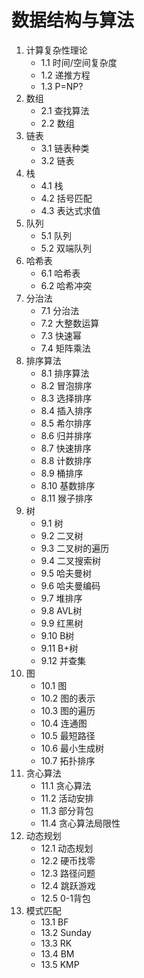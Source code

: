 # 数据结构与算法

1. 计算复杂性理论
    - 1.1 时间/空间复杂度
    - 1.2 递推方程
    - 1.3 P=NP?
2. 数组
    - 2.1 查找算法
    - 2.2 数组
3. 链表
    - 3.1 链表种类
    - 3.2 链表
4. 栈
    - 4.1 栈
    - 4.2 括号匹配
    - 4.3 表达式求值
5. 队列
    - 5.1 队列
    - 5.2 双端队列
6. 哈希表
    - 6.1 哈希表
    - 6.2 哈希冲突
7. 分治法
    - 7.1 分治法
    - 7.2 大整数运算
    - 7.3 快速幂
    - 7.4 矩阵乘法
8. 排序算法
    - 8.1 排序算法
    - 8.2 冒泡排序
    - 8.3 选择排序
    - 8.4 插入排序
    - 8.5 希尔排序
    - 8.6 归并排序
    - 8.7 快速排序
    - 8.8 计数排序
    - 8.9 桶排序
    - 8.10 基数排序
    - 8.11 猴子排序
9. 树
    - 9.1 树
    - 9.2 二叉树
    - 9.3 二叉树的遍历
    - 9.4 二叉搜索树
    - 9.5 哈夫曼树
    - 9.6 哈夫曼编码
    - 9.7 堆排序
    - 9.8 AVL树
    - 9.9 红黑树
    - 9.10 B树
    - 9.11 B+树
    - 9.12 并查集
10. 图
    - 10.1 图
    - 10.2 图的表示
    - 10.3 图的遍历
    - 10.4 连通图
    - 10.5 最短路径
    - 10.6 最小生成树
    - 10.7 拓扑排序
11. 贪心算法
    - 11.1 贪心算法
    - 11.2 活动安排
    - 11.3 部分背包
    - 11.4 贪心算法局限性
12. 动态规划
    - 12.1 动态规划
    - 12.2 硬币找零
    - 12.3 路径问题
    - 12.4 跳跃游戏
    - 12.5 0-1背包
13. 模式匹配
    - 13.1 BF
    - 13.2 Sunday
    - 13.3 RK
    - 13.4 BM
    - 13.5 KMP